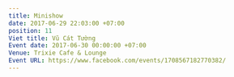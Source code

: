 ```yaml
---
title: Minishow
date: 2017-06-29 22:03:00 +07:00
position: 11
Viet title: Vũ Cát Tường
Event date: 2017-06-30 00:00:00 +07:00
Venue: Trixie Cafe & Lounge
Event URL: https://www.facebook.com/events/1708567182770382/
---
```


